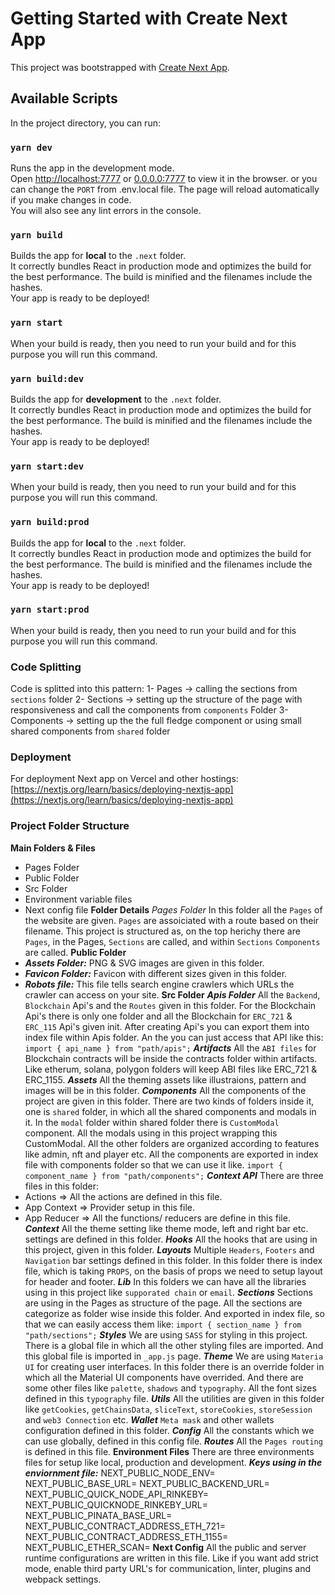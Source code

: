 # Getting Started with Create Next App
This project was bootstrapped with [Create Next App](https://nextjs.org/learn/basics/create-nextjs-app).
## Available Scripts
In the project directory, you can run:
### `yarn dev`
Runs the app in the development mode.\
Open [http://localhost:7777](http://localhost:7777) or [0.0.0.0:7777](0.0.0.0:7777) to view it in the browser. or you can change the `PORT` from .env.local file.
The page will reload automatically if you make changes in code.\
You will also see any lint errors in the console.
### `yarn build`
Builds the app for **local** to the `.next` folder.\
It correctly bundles React in production mode and optimizes the build for the best performance.
The build is minified and the filenames include the hashes.\
Your app is ready to be deployed!
### `yarn start`
When your build is ready, then you need to run your build and for this purpose you will run this command.
### `yarn build:dev`
Builds the app for **development** to the `.next` folder.\
It correctly bundles React in production mode and optimizes the build for the best performance.
The build is minified and the filenames include the hashes.\
Your app is ready to be deployed!
### `yarn start:dev`
When your build is ready, then you need to run your build and for this purpose you will run this command.
### `yarn build:prod`
Builds the app for **local** to the `.next` folder.\
It correctly bundles React in production mode and optimizes the build for the best performance.
The build is minified and the filenames include the hashes.\
Your app is ready to be deployed!
### `yarn start:prod`
When your build is ready, then you need to run your build and for this purpose you will run this command.
### Code Splitting
Code is splitted into this pattern:
1- Pages -> calling the sections from `sections` folder
2- Sections -> setting up the structure of the page with responsiveness and call the components from `components` Folder
3- Components -> setting up the the full fledge component or using small shared components from `shared` folder
### Deployment
For deployment Next app on Vercel and other hostings: [https://nextjs.org/learn/basics/deploying-nextjs-app](https://nextjs.org/learn/basics/deploying-nextjs-app)
### Project Folder Structure
**Main Folders & Files**
- Pages Folder
- Public Folder
- Src Folder
- Environment variable files
- Next config file
**Folder Details**
_Pages Folder_
In this folder all the `Pages` of the website are given. `Pages` are assoiciated with a route based on their filename. This project is structured as, on the top herichy there are `Pages`, in the Pages, `Sections` are called, and within `Sections` `Components` are called.
**Public Folder**
- **_Assets Folder:_** PNG & SVG images are given in this folder.
- **_Favicon Folder:_** Favicon with different sizes given in this folder.
- **_Robots file:_** This file tells search engine crawlers which URLs the crawler can access on your site.
**Src Folder**
**_Apis Folder_**
All the `Backend`, `Blockchain` Api's and the `Routes` given in this folder. For the Blockchain Api's there is only one folder and all the Blockchain for `ERC_721` & `ERC_115` Api's given init.
After creating Api's you can export them into index file within Apis folder. An the you can just access that API like this:
`import { api_name } from "path/apis";`
**_Artifacts_**
All the `ABI files` for Blockchain contracts will be inside the contracts folder within artifacts. Like etherum, solana, polygon folders will keep ABI files like ERC_721 & ERC_1155.
**_Assets_**
All the theming assets like illustraions, pattern and images will be in this folder.
**_Components_**
All the components of the project are given in this folder. There are two kinds of folders inside it, one is `shared` folder, in which all the shared components and modals in it.
In the `modal` folder within shared folder there is `CustomModal` component. All the modals using in this project wrapping this CustomModal.
All the other folders are organized according to features like admin, nft and player etc.
All the components are exported in index file with components folder so that we can use it like.
`import { component_name } from "path/components";`
**_Context API_**
There are three files in this folder:
- Actions => All the actions are defined in this file.
- App Context => Provider setup in this file.
- App Reducer => All the functions/ reducers are define in this file.
**_Context_**
All the theme setting like theme mode, left and right bar etc. settings are defined in this folder.
**_Hooks_**
All the hooks that are using in this project, given in this folder.
**_Layouts_**
Multiple `Headers`, `Footers` and `Navigation` bar settings defined in this folder. In this folder there is index file, which is taking `PROPS`, on the basis of props we need to setup layout for header and footer.
**_Lib_**
In this folders we can have all the libraries using in this project like `supporated chain` or `email`.
**_Sections_**
Sections are using in the Pages as structure of the page. All the sections are categorize as folder wise inside this folder. And exported in index file, so that we can easily access them like:
`import { section_name } from "path/sections";`
**_Styles_**
We are using `SASS` for styling in this project. There is a global file in which all the other styling files are imported. And this global file is imported in `_app.js` page.
**_Theme_**
We are using `Materia UI` for creating user interfaces. In this folder there is an override folder in which all the Material UI components have overrided. And there are some other files like `palette`, `shadows` and `typography`. All the font sizes defined in this `typography` file.
**_Utils_**
All the utilities are given in this folder like `getCookies`, `getChainsData`, `sliceText`, `storeCookies`, `storeSession` and `web3 Connection` etc.
**_Wallet_**
`Meta mask` and other wallets configuration defined in this folder.
**_Config_**
All the constants which we can use globally, defined in this config file.
**_Routes_**
All the `Pages routing` is defined in this file.
**Environment Files**
There are three environments files for setup like local, production and development.
**_Keys using in the enviornment file:_**
NEXT_PUBLIC_NODE_ENV=
NEXT_PUBLIC_BASE_URL=
NEXT_PUBLIC_BACKEND_URL=
NEXT_PUBLIC_QUICK_NODE_API_RINKEBY=
NEXT_PUBLIC_QUICKNODE_RINKEBY_URL=
NEXT_PUBLIC_PINATA_BASE_URL=
NEXT_PUBLIC_CONTRACT_ADDRESS_ETH_721=
NEXT_PUBLIC_CONTRACT_ADDRESS_ETH_1155=
NEXT_PUBLIC_ETHER_SCAN=
**Next Config**
All the public and server runtime configurations are written in this file. Like if you want add strict mode, enable third party URL's for communication, linter, plugins and webpack settings.
